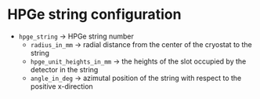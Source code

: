 # HPGe string configuration

* `hpge_string` → HPGe string number
    * `radius_in_mm` → radial distance from the center of the cryostat to the string
    * `hpge_unit_heights_in_mm` → the heights of the slot occupied by the detector in the string
    * `angle_in_deg` → azimutal position of the string with respect to the positive x-direction
